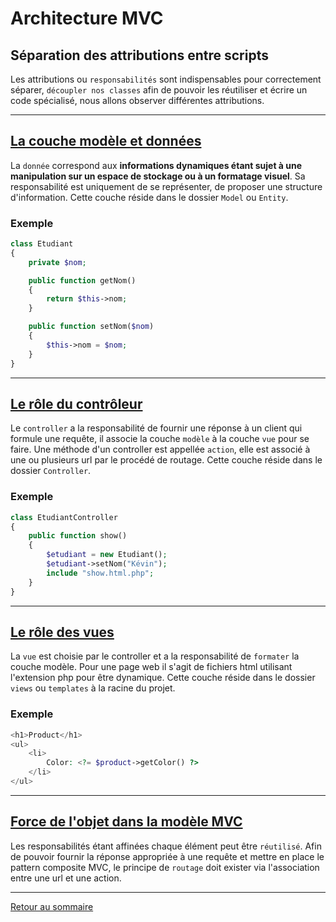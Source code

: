 # Architecture MVC

## Séparation des attributions entre scripts

Les attributions ou `responsabilités` sont indispensables pour correctement séparer, `découpler nos classes` afin de pouvoir les réutiliser et écrire un code spécialisé, nous allons observer différentes attributions.

----------

## [La couche modèle et données](https://fr.wikipedia.org/wiki/Architecture_trois_tiers#Couche_d'acc%C3%A8s_aux_donn%C3%A9es_(troisi%C3%A8me_niveau))

La `donnée` correspond aux **informations dynamiques étant sujet à une manipulation sur un espace de stockage ou à un formatage visuel**. Sa responsabilité est uniquement de se représenter, de proposer une structure d'information. Cette couche réside dans le dossier `Model` ou `Entity`.

### Exemple

```php
class Etudiant
{
    private $nom;

    public function getNom()
    {
        return $this->nom;
    }

    public function setNom($nom)
    {
        $this->nom = $nom;
    }
}
```

----------

## [Le rôle du contrôleur](https://fr.wikipedia.org/wiki/Architecture_trois_tiers#Couche_de_traitement_(deuxi%C3%A8me_niveau))

Le `controller` a la responsabilité de fournir une réponse à un client qui formule une requête, il associe la couche `modèle` à la couche `vue` pour se faire. Une méthode d'un controller est appellée `action`, elle est associé à une ou plusieurs url par le procédé de routage. Cette couche réside dans le dossier `Controller`.

### Exemple

```php
class EtudiantController
{
    public function show()
    {
        $etudiant = new Etudiant();
        $etudiant->setNom("Kévin");
        include "show.html.php";
    }
}
```

----------

## [Le rôle des vues](https://fr.wikipedia.org/wiki/Architecture_trois_tiers#Couche_de_pr%C3%A9sentation_(premier_niveau))

La `vue` est choisie par le controller et a la responsabilité de `formater` la couche modèle. Pour une page web il s'agit de fichiers html utilisant l'extension php pour être dynamique. Cette couche réside dans le dossier `views` ou `templates` à la racine du projet.

### Exemple

```php
<h1>Product</h1>
<ul>
    <li>
        Color: <?= $product->getColor() ?>
    </li>
</ul>
```

----------

## [Force de l'objet dans la modèle MVC](https://fr.wikipedia.org/wiki/Mod%C3%A8le-vue-contr%C3%B4leur)

Les responsabilités étant affinées chaque élément peut être `réutilisé`. Afin de pouvoir fournir la réponse appropriée à une requête et mettre en place le pattern composite MVC, le principe de `routage` doit exister via l'association entre une url et une action.

----------

[Retour au sommaire](00_sommaire.md)
